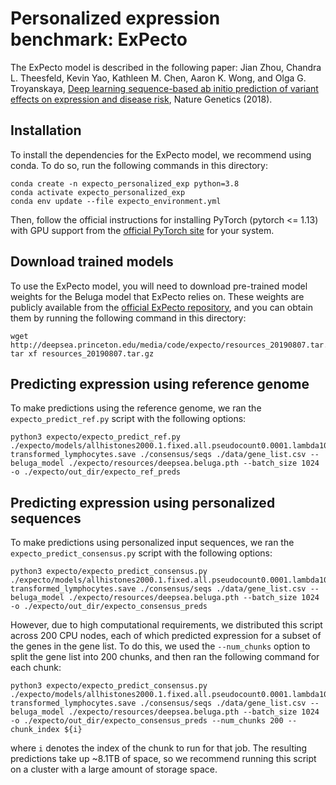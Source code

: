 # Personalized expression benchmark: ExPecto
The ExPecto model is described in the following paper: Jian Zhou, Chandra L. Theesfeld, Kevin Yao, Kathleen M. Chen, Aaron K. Wong,  and Olga G. Troyanskaya, [Deep learning sequence-based ab initio prediction of variant effects on expression and disease risk](https://www.nature.com/articles/s41588-018-0160-6), Nature Genetics (2018).

## Installation
To install the dependencies for the ExPecto model, we recommend using conda. To do so, run the following commands in this directory:
```
conda create -n expecto_personalized_exp python=3.8
conda activate expecto_personalized_exp
conda env update --file expecto_environment.yml
```

Then, follow the official instructions for installing PyTorch (pytorch <= 1.13) with GPU support from the [official PyTorch site](https://pytorch.org/get-started/previous-versions) for your system.

## Download trained models
To use the ExPecto model, you will need to download pre-trained model weights for the Beluga model that ExPecto relies on. These weights are publicly available from the [official ExPecto repository](https://github.com/FunctionLab/ExPecto/tree/master), and you can obtain them by running the following command in this directory:
```
wget http://deepsea.princeton.edu/media/code/expecto/resources_20190807.tar.gz; tar xf resources_20190807.tar.gz
```

## Predicting expression using reference genome
To make predictions using the reference genome, we ran the `expecto_predict_ref.py` script with the following options:
```
python3 expecto/expecto_predict_ref.py ./expecto/models/allhistones2000.1.fixed.all.pseudocount0.0001.lambda100.round100.basescore2.Cells_EBV-transformed_lymphocytes.save ./consensus/seqs ./data/gene_list.csv --beluga_model ./expecto/resources/deepsea.beluga.pth --batch_size 1024 -o ./expecto/out_dir/expecto_ref_preds
```

## Predicting expression using personalized sequences
To make predictions using personalized input sequences, we ran the `expecto_predict_consensus.py` script with the following options:
```
python3 expecto/expecto_predict_consensus.py ./expecto/models/allhistones2000.1.fixed.all.pseudocount0.0001.lambda100.round100.basescore2.Cells_EBV-transformed_lymphocytes.save ./consensus/seqs ./data/gene_list.csv --beluga_model ./expecto/resources/deepsea.beluga.pth --batch_size 1024 -o ./expecto/out_dir/expecto_consensus_preds
```
However, due to high computational requirements, we distributed this script across 200 CPU nodes, each of which predicted expression for a subset of the genes in the gene list. To do this, we used the `--num_chunks` option to split the gene list into 200 chunks, and then ran the following command for each chunk:
```
python3 expecto/expecto_predict_consensus.py ./expecto/models/allhistones2000.1.fixed.all.pseudocount0.0001.lambda100.round100.basescore2.Cells_EBV-transformed_lymphocytes.save ./consensus/seqs ./data/gene_list.csv --beluga_model ./expecto/resources/deepsea.beluga.pth --batch_size 1024 -o ./expecto/out_dir/expecto_consensus_preds --num_chunks 200 --chunk_index ${i}
```
where `i` denotes the index of the chunk to run for that job. The resulting predictions take up ~8.1TB of space, so we recommend running this script on a cluster with a large amount of storage space.
